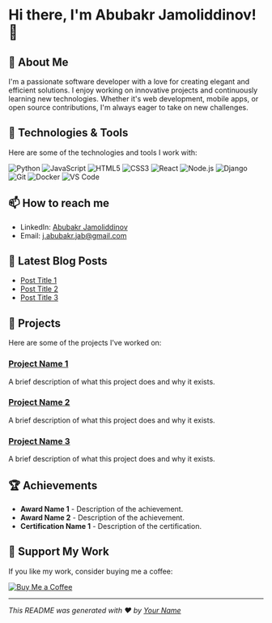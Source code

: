 <!-- ## Hi there 👋 -->

<!--
**jamoliddinovabubakr/jamoliddinovabubakr** is a ✨ _special_ ✨ repository because its `README.md` (this file) appears on your GitHub profile.

Here are some ideas to get you started:

- 🔭 I’m currently working on ...
- 🌱 I’m currently learning ...
- 👯 I’m looking to collaborate on ...
- 🤔 I’m looking for help with ...
- 💬 Ask me about ...
- 📫 How to reach me: ...
- 😄 Pronouns: ...
- ⚡ Fun fact: ...
-->


# Hi there, I'm Abubakr Jamoliddinov! 👋

<!-- ![Profile Views](https://komarev.com/ghpvc/?username=jamoliddinovabubakr&color=blue) -->


## 🚀 About Me
I'm a passionate software developer with a love for creating elegant and efficient solutions. I enjoy working on innovative projects and continuously learning new technologies. Whether it's web development, mobile apps, or open source contributions, I'm always eager to take on new challenges.

## 🔧 Technologies & Tools
Here are some of the technologies and tools I work with:

![Python](https://img.shields.io/badge/-Python-000?&logo=Python)
![JavaScript](https://img.shields.io/badge/-JavaScript-000?&logo=JavaScript)
![HTML5](https://img.shields.io/badge/-HTML5-000?&logo=HTML5)
![CSS3](https://img.shields.io/badge/-CSS3-000?&logo=CSS3)
![React](https://img.shields.io/badge/-React-000?&logo=React)
![Node.js](https://img.shields.io/badge/-Node.js-000?&logo=Node.js)
![Django](https://img.shields.io/badge/-Django-000?&logo=Django)
![Git](https://img.shields.io/badge/-Git-000?&logo=Git)
![Docker](https://img.shields.io/badge/-Docker-000?&logo=Docker)
![VS Code](https://img.shields.io/badge/-VS%20Code-000?&logo=Visual%20Studio%20Code)



<!-- ## 📈 GitHub Stats
![Abubakr's GitHub stats](https://github-readme-stats.vercel.app/api?username=jamoliddinovabubakr&show_icons=true&theme=radical)
![Top Langs](https://github-readme-stats.vercel.app/api/top-langs/?username=jamoliddinovabubakr&layout=compact&theme=radical)
-->

## 📫 How to reach me
- LinkedIn: [Abubakr Jamoliddinov](https://www.linkedin.com/in/jamoliddinovabubakr/)
- Email: [j.abubakr.jab@gmail.com](mailto:j.abubakr.jab.com)

## 📝 Latest Blog Posts
<!-- BLOG-POST-LIST:START -->
- [Post Title 1](#)
- [Post Title 2](#)
- [Post Title 3](#)
<!-- BLOG-POST-LIST:END -->

## 💼 Projects
Here are some of the projects I've worked on:

### [Project Name 1](#)
A brief description of what this project does and why it exists.

### [Project Name 2](#)
A brief description of what this project does and why it exists.

### [Project Name 3](#)
A brief description of what this project does and why it exists.

## 🏆 Achievements
- **Award Name 1** - Description of the achievement.
- **Award Name 2** - Description of the achievement.
- **Certification Name 1** - Description of the certification.

## 🌟 Support My Work
If you like my work, consider buying me a coffee:

[![Buy Me a Coffee](https://img.shields.io/badge/-Buy%20Me%20a%20Coffee-000?&logo=buy-me-a-coffee)](https://www.buymeacoffee.com/jamoliddinovabubakr)

---

*This README was generated with ❤️ by [Your Name](https://github.com/jamoliddinovabubakr)*

